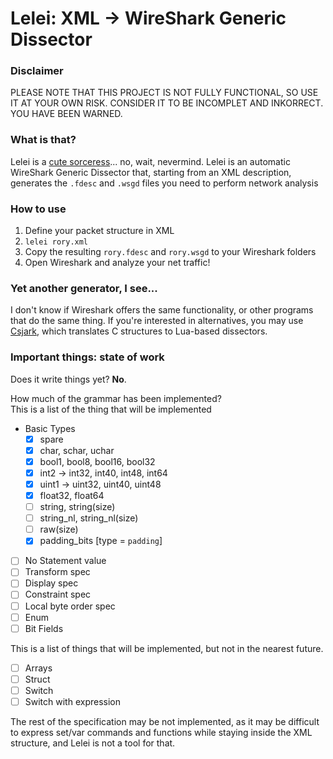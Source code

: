 Lelei: XML -> WireShark Generic Dissector
=========================================

### Disclaimer ###
PLEASE NOTE THAT THIS PROJECT IS NOT FULLY FUNCTIONAL, SO USE IT AT YOUR OWN RISK. CONSIDER IT TO BE INCOMPLET AND INKORRECT. YOU HAVE BEEN WARNED.

### What is that? ###

Lelei is a [cute sorceress](http://gate-thus-the-jsdf-fought-there.wikia.com/wiki/Lelei_La_Lalena)... no, wait, nevermind.
Lelei is an automatic WireShark Generic Dissector that, starting from an XML description,
generates the `.fdesc` and `.wsgd` files you need to perform network analysis

### How to use ###

1. Define your packet structure in XML
2. `lelei rory.xml`
3. Copy the resulting `rory.fdesc` and `rory.wsgd` to your Wireshark folders
4. Open Wireshark and analyze your net traffic!

### Yet another generator, I see... ###

I don't know if Wireshark offers the same functionality, or other programs that do
the same thing.
If you're interested in alternatives, you may use [Csjark](https://csjark.readthedocs.org/en/latest/),
which translates C structures to Lua-based dissectors.

### Important things: state of work ###

Does it write things yet? **No**.

How much of the grammar has been implemented?  
This is a list of the thing that will be implemented

- Basic Types
  - [x] spare
  - [x] char, schar, uchar
  - [x] bool1, bool8, bool16, bool32
  - [x]  int2 ->  int32,  int40,  int48, int64
  - [x] uint1 -> uint32, uint40, uint48
  - [x] float32, float64
  - [ ] string, string(size)
  - [ ] string_nl, string_nl(size)
  - [ ] raw(size)
  - [x] padding_bits [type = `padding`]

- [ ] No Statement value
- [ ] Transform spec
- [ ] Display spec
- [ ] Constraint spec
- [ ] Local byte order spec
- [ ] Enum
- [ ] Bit Fields

This is a list of things that will be implemented,
but not in the nearest future.

- [ ] Arrays
- [ ] Struct
- [ ] Switch
- [ ] Switch with expression

The rest of the specification may be not implemented, as it may
be difficult to express set/var commands and functions while staying
inside the XML structure, and Lelei is not a tool for that.